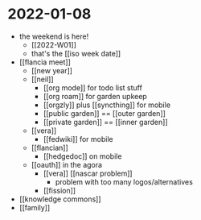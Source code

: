 # 2022-01-08

- the weekend is here!
  - [[2022-W01]]
  - that's the [[iso week date]]
- [[flancia meet]]
  - [[new year]]
  - [[neil]]
    - [[org mode]] for todo list stuff
    - [[org roam]] for garden upkeep
    - [[orgzly]] plus [[syncthing]] for mobile
    - [[public garden]] == [[outer garden]]
    - [[private garden]] == [[inner garden]]
  - [[vera]]
    - [[fedwiki]] for mobile
  - [[flancian]]
    - [[hedgedoc]] on mobile
  - [[oauth]] in the agora
    - [[vera]] [[nascar problem]]
      - problem with too many logos/alternatives
    - [[fission]]
- [[knowledge commons]]
- [[family]]